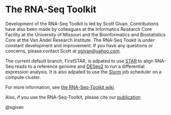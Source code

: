 # The RNA-Seq Toolkit #

Development of the RNA-Seq Toolkit is led by Scott Givan. Contributions have also been made by colleagues at the Informatics Research Core Facility at the University of Missouri and the Bioinformatics and Biostatistics Core at the Van Andel Research Institute.
The RNA-Seq Tookit is under constant development and improvement. If you have any questions or concerns, please contact Scott at sgivan@yahoo.com.

The current default branch, FirstSTAR, is adpated to use [STAR](https://github.com/alexdobin/STAR) to align RNA-Seq reads to a reference genome and [DESeq2](https://www.bioconductor.org/packages/devel/bioc/vignettes/DESeq2/inst/doc/DESeq2.html) to run a differential expression analysis. It is also adpated to use the [Slurm](https://slurm.schedmd.com/) job scheduler on a compute cluster.

For more information, see [the RNA-Seq-Toolkit wiki](https://github.com/sgivan/RNA-Seq-Toolkit/wiki/0.-How-to-Use-the-RNA-Seq-Toolkit).

Also, if you use the RNA-Seq-Toolkit, please cite our [publication](http://www.springerlink.com/content/mu65310036466275/)

@sgivan

